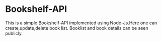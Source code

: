 # Bookshelf-API
This is a simple Bookshelf-API implemented using Node-Js.Here one can create,update,delete book list. Booklist and book details can be seen publicly.
